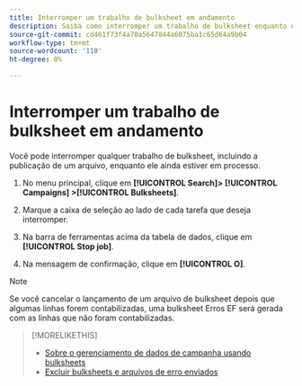 ```yaml
---
title: Interromper um trabalho de bulksheet em andamento
description: Saiba como interromper um trabalho de bulksheet enquanto ele estiver em processo.
source-git-commit: cd461f73f4a70a5647844a6075ba1c65d64a9b04
workflow-type: tm+mt
source-wordcount: '110'
ht-degree: 0%

---
```


# Interromper um trabalho de bulksheet em andamento

Você pode interromper qualquer trabalho de bulksheet, incluindo a publicação de um arquivo, enquanto ele ainda estiver em processo.

1. No menu principal, clique em **[!UICONTROL Search]> [!UICONTROL Campaigns] >[!UICONTROL Bulksheets]**.

1. Marque a caixa de seleção ao lado de cada tarefa que deseja interromper.

1. Na barra de ferramentas acima da tabela de dados, clique em **[!UICONTROL Stop job]**.

1. Na mensagem de confirmação, clique em **[!UICONTROL O]**.

>[!NOTE]
>
>Se você cancelar o lançamento de um arquivo de bulksheet depois que algumas linhas forem contabilizadas, uma bulksheet Erros EF será gerada com as linhas que não foram contabilizadas.

>[!MORELIKETHIS]
>
>* [Sobre o gerenciamento de dados de campanha usando bulksheets](bulksheet-about.md)
>* [Excluir bulksheets e arquivos de erro enviados](bulksheet-delete.md)

